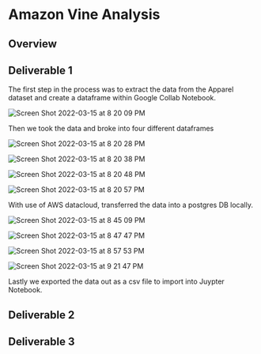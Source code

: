 # Amazon Vine Analysis

## Overview


## Deliverable 1
The first step in the process was to extract the data from the Apparel dataset and create a dataframe within Google Collab Notebook.

![Screen Shot 2022-03-15 at 8 20 09 PM](https://user-images.githubusercontent.com/93485455/159191297-2c644fa2-1d40-466c-83d0-f86a4243ff11.png)

Then we took the data and broke into four different dataframes

![Screen Shot 2022-03-15 at 8 20 28 PM](https://user-images.githubusercontent.com/93485455/159191363-920cdd47-0040-4357-aae7-9b6daafc421c.png)

![Screen Shot 2022-03-15 at 8 20 38 PM](https://user-images.githubusercontent.com/93485455/159191369-512a9f28-aa77-40df-b1d6-ed0a17903fd9.png)

![Screen Shot 2022-03-15 at 8 20 48 PM](https://user-images.githubusercontent.com/93485455/159191378-954afe47-fc61-4b3d-a984-349cbdef5e7e.png)

![Screen Shot 2022-03-15 at 8 20 57 PM](https://user-images.githubusercontent.com/93485455/159191382-4badcae7-1220-4304-b8d4-661df2063274.png)

With use of AWS datacloud, transferred the data into a postgres DB locally.

![Screen Shot 2022-03-15 at 8 45 09 PM](https://user-images.githubusercontent.com/93485455/159191417-081fc4a2-26af-4455-84e1-99627f5ad6c7.png)

![Screen Shot 2022-03-15 at 8 47 47 PM](https://user-images.githubusercontent.com/93485455/159191436-fb0d9e27-1b84-47a4-869a-20ac7f1acc5f.png)

![Screen Shot 2022-03-15 at 8 57 53 PM](https://user-images.githubusercontent.com/93485455/159191453-f771ddc5-58da-4161-81dc-f42b4fb842f0.png)

![Screen Shot 2022-03-15 at 9 21 47 PM](https://user-images.githubusercontent.com/93485455/159191460-dbc4170c-4df8-4468-8345-dfc2fc8535f3.png)

Lastly we exported the data out as a csv file to import into Juypter Notebook.


## Deliverable 2


## Deliverable 3
